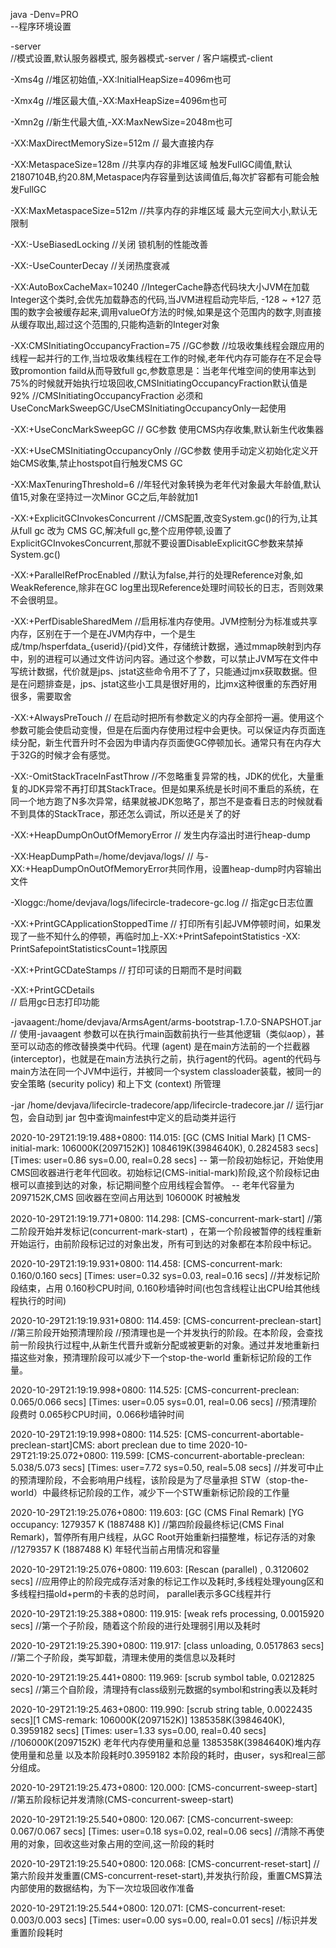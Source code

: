 java
-Denv=PRO   
--程序环境设置

-server     
//模式设置,默认服务器模式, 服务器模式-server / 客户端模式-client

-Xms4g      //堆区初始值,-XX:InitialHeapSize=4096m也可

-Xmx4g      //堆区最大值,-XX:MaxHeapSize=4096m也可

-Xmn2g      //新生代最大值,-XX:MaxNewSize=2048m也可

-XX:MaxDirectMemorySize=512m // 最大直接内存

-XX:MetaspaceSize=128m       //共享内存的非堆区域    触发FullGC阈值,默认21807104B,约20.8M,Metaspace内存容量到达该阈值后,每次扩容都有可能会触发FullGC

-XX:MaxMetaspaceSize=512m    //共享内存的非堆区域    最大元空间大小,默认无限制

-XX:-UseBiasedLocking  //关闭 锁机制的性能改善

-XX:-UseCounterDecay  //关闭热度衰减

-XX:AutoBoxCacheMax=10240
//IntegerCache静态代码块大小JVM在加载Integer这个类时,会优先加载静态的代码,当JVM进程启动完毕后, -128 ~ +127 范围的数字会被缓存起来,调用valueOf方法的时候,如果是这个范围内的数字,则直接从缓存取出,超过这个范围的,只能构造新的Integer对象

-XX:CMSInitiatingOccupancyFraction=75 //GC参数
//垃圾收集线程会跟应用的线程一起并行的工作,当垃圾收集线程在工作的时候,老年代内存可能存在不足会导致promontion faild从而导致full gc,参数意思是：当老年代堆空间的使用率达到75%的时候就开始执行垃圾回收,CMSInitiatingOccupancyFraction默认值是92%
//CMSInitiatingOccupancyFraction 必须和UseConcMarkSweepGC/UseCMSInitiatingOccupancyOnly一起使用

-XX:+UseConcMarkSweepGC   // GC参数  	使用CMS内存收集,默认新生代收集器

-XX:+UseCMSInitiatingOccupancyOnly //GC参数 	使用手动定义初始化定义开始CMS收集,禁止hostspot自行触发CMS GC

-XX:MaxTenuringThreshold=6   //年轻代对象转换为老年代对象最大年龄值,默认值15,对象在坚持过一次Minor GC之后,年龄就加1

-XX:+ExplicitGCInvokesConcurrent //CMS配置,改变System.gc()的行为,让其从full gc 改为 CMS GC,解决full gc,整个应用停顿,设置了ExplicitGCInvokesConcurrent,那就不要设置DisableExplicitGC参数来禁掉System.gc()

-XX:+ParallelRefProcEnabled //默认为false,并行的处理Reference对象,如WeakReference,除非在GC log里出现Reference处理时间较长的日志，否则效果不会很明显。

-XX:+PerfDisableSharedMem //启用标准内存使用。JVM控制分为标准或共享内存，区别在于一个是在JVM内存中，一个是生成/tmp/hsperfdata_{userid}/{pid}文件，存储统计数据，通过mmap映射到内存中，别的进程可以通过文件访问内容。通过这个参数，可以禁止JVM写在文件中写统计数据，代价就是jps、jstat这些命令用不了了，只能通过jmx获取数据。但是在问题排查是，jps、jstat这些小工具是很好用的，比jmx这种很重的东西好用很多，需要取舍

-XX:+AlwaysPreTouch // 在启动时把所有参数定义的内存全部捋一遍。使用这个参数可能会使启动变慢，但是在后面内存使用过程中会更快。可以保证内存页面连续分配，新生代晋升时不会因为申请内存页面使GC停顿加长。通常只有在内存大于32G的时候才会有感觉。

-XX:-OmitStackTraceInFastThrow //不忽略重复异常的栈，JDK的优化，大量重复的JDK异常不再打印其StackTrace。但是如果系统是长时间不重启的系统，在同一个地方跑了N多次异常，结果就被JDK忽略了，那岂不是查看日志的时候就看不到具体的StackTrace，那还怎么调试，所以还是关了的好

-XX:+HeapDumpOnOutOfMemoryError  // 发生内存溢出时进行heap-dump

-XX:HeapDumpPath=/home/devjava/logs/  // 与-XX:+HeapDumpOnOutOfMemoryError共同作用，设置heap-dump时内容输出文件

-Xloggc:/home/devjava/logs/lifecircle-tradecore-gc.log   // 指定gc日志位置

-XX:+PrintGCApplicationStoppedTime // 打印所有引起JVM停顿时间，如果发现了一些不知什么的停顿，再临时加上-XX:+PrintSafepointStatistics -XX: PrintSafepointStatisticsCount=1找原因

-XX:+PrintGCDateStamps // 打印可读的日期而不是时间戳

-XX:+PrintGCDetails  
// 启用gc日志打印功能

-javaagent:/home/devjava/ArmsAgent/arms-bootstrap-1.7.0-SNAPSHOT.jar   // 使用-javaagent 参数可以在执行main函数前执行一些其他逻辑（类似aop），甚至可以动态的修改替换类中代码。代理 (agent) 是在main方法前的一个拦截器 (interceptor)，也就是在main方法执行之前，执行agent的代码。agent的代码与main方法在同一个JVM中运行，并被同一个system classloader装载，被同一的安全策略 (security policy) 和上下文 (context) 所管理

-jar /home/devjava/lifecircle-tradecore/app/lifecircle-tradecore.jar   // 运行jar包，会自动到 jar 包中查询mainfest中定义的启动类并运行













2020-10-29T21:19:19.488+0800: 114.015: [GC (CMS Initial Mark) [1 CMS-initial-mark: 106000K(2097152K)] 1084619K(3984640K), 0.2824583 secs] [Times: user=0.86 sys=0.00, real=0.28 secs]
-- 第一阶段初始标记，开始使用CMS回收器进行老年代回收。初始标记(CMS-initial-mark)阶段,这个阶段标记由根可以直接到达的对象，标记期间整个应用线程会暂停。
-- 老年代容量为2097152K,CMS 回收器在空间占用达到 106000K 时被触发

2020-10-29T21:19:19.771+0800: 114.298: [CMS-concurrent-mark-start]
//第二阶段开始并发标记(concurrent-mark-start) ，在第一个阶段被暂停的线程重新开始运行，由前阶段标记过的对象出发，所有可到达的对象都在本阶段中标记。

2020-10-29T21:19:19.931+0800: 114.458: [CMS-concurrent-mark: 0.160/0.160 secs] [Times: user=0.32 sys=0.03, real=0.16 secs]
//并发标记阶段结束，占用 0.160秒CPU时间, 0.160秒墙钟时间(也包含线程让出CPU给其他线程执行的时间)

2020-10-29T21:19:19.931+0800: 114.459: [CMS-concurrent-preclean-start]
//第三阶段开始预清理阶段
//预清理也是一个并发执行的阶段。在本阶段，会查找前一阶段执行过程中,从新生代晋升或新分配或被更新的对象。通过并发地重新扫描这些对象，预清理阶段可以减少下一个stop-the-world 重新标记阶段的工作量。

2020-10-29T21:19:19.998+0800: 114.525: [CMS-concurrent-preclean: 0.065/0.066 secs] [Times: user=0.05 sys=0.01, real=0.06 secs]
//预清理阶段费时 0.065秒CPU时间，0.066秒墙钟时间

2020-10-29T21:19:19.998+0800: 114.525: [CMS-concurrent-abortable-preclean-start]CMS: abort preclean due to time
2020-10-29T21:19:25.072+0800: 119.599: [CMS-concurrent-abortable-preclean: 5.038/5.073 secs] [Times: user=7.72 sys=0.50, real=5.08 secs]
//并发可中止的预清理阶段，不会影响用户线程，该阶段是为了尽量承担 STW（stop-the-world）中最终标记阶段的工作，减少下一个STW重新标记阶段的工作量

2020-10-29T21:19:25.076+0800: 119.603: [GC (CMS Final Remark) [YG occupancy: 1279357 K (1887488 K)]
//第四阶段最终标记(CMS Final Remark)，暂停所有用户线程，从GC Root开始重新扫描整堆，标记存活的对象
//1279357 K (1887488 K) 年轻代当前占用情况和容量

2020-10-29T21:19:25.076+0800: 119.603: [Rescan (parallel) , 0.3120602 secs]
//应用停止的阶段完成存活对象的标记工作以及耗时,多线程处理young区和多线程扫描old+perm的卡表的总时间， parallel表示多GC线程并行

2020-10-29T21:19:25.388+0800: 119.915: [weak refs processing, 0.0015920 secs]
//第一个子阶段，随着这个阶段的进行处理弱引用以及耗时

2020-10-29T21:19:25.390+0800: 119.917: [class unloading, 0.0517863 secs]
//第二个子阶段，类写卸载，清理未使用的类信息以及耗时

2020-10-29T21:19:25.441+0800: 119.969: [scrub symbol table, 0.0212825 secs]
//第三个自阶段，清理持有class级别元数据的symbol和string表以及耗时

2020-10-29T21:19:25.463+0800: 119.990: [scrub string table, 0.0022435 secs][1 CMS-remark: 106000K(2097152K)] 1385358K(3984640K), 0.3959182 secs] [Times: user=1.33 sys=0.00, real=0.40 secs]
//106000K(2097152K) 老年代内存使用量和总量      1385358K(3984640K)堆内存使用量和总量  以及本阶段耗时0.3959182     本阶段的耗时，由user，sys和real三部分组成。

2020-10-29T21:19:25.473+0800: 120.000: [CMS-concurrent-sweep-start]
//第五阶段标记并发清除(CMS-concurrent-sweep-start)

2020-10-29T21:19:25.540+0800: 120.067: [CMS-concurrent-sweep: 0.067/0.067 secs] [Times: user=0.18 sys=0.02, real=0.06 secs]
//清除不再使用的对象，回收这些对象占用的空间,这一阶段的耗时

2020-10-29T21:19:25.540+0800: 120.068: [CMS-concurrent-reset-start]
//第六阶段并发重置(CMS-concurrent-reset-start),并发执行阶段，重置CMS算法内部使用的数据结构，为下一次垃圾回收作准备

2020-10-29T21:19:25.544+0800: 120.071: [CMS-concurrent-reset: 0.003/0.003 secs] [Times: user=0.00 sys=0.00, real=0.01 secs]
//标识并发重置阶段耗时
